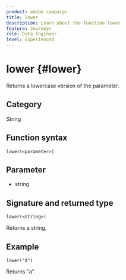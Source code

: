```yaml
---
product: adobe campaign
title: lower
description: Learn about the function lower
feature: Journeys
role: Data Engineer
level: Experienced
---
```

# lower {#lower}

Returns a lowercase version of the parameter.

## Category

String

## Function syntax

`lower(<parameter>)`

## Parameter

* string

## Signature and returned type

`lower(<string>)`

Returns a string.

## Example

`lower("A")`

Returns "a".

